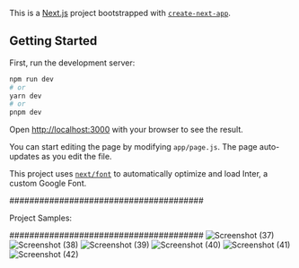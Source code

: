 This is a [Next.js](https://nextjs.org/) project bootstrapped with [`create-next-app`](https://github.com/vercel/next.js/tree/canary/packages/create-next-app).

## Getting Started

First, run the development server:

```bash
npm run dev
# or
yarn dev
# or
pnpm dev
```

Open [http://localhost:3000](http://localhost:3000) with your browser to see the result.

You can start editing the page by modifying `app/page.js`. The page auto-updates as you edit the file.

This project uses [`next/font`](https://nextjs.org/docs/basic-features/font-optimization) to automatically optimize and load Inter, a custom Google Font.

#######################################

Project Samples:

#######################################
![Screenshot (37)](https://github.com/Naman9761/next-blog-app/assets/100407963/8490426e-5800-4e46-80b0-45d09c83b18b)
![Screenshot (38)](https://github.com/Naman9761/next-blog-app/assets/100407963/16186e0f-95a6-40d4-8c25-7b7ef34c81e4)
![Screenshot (39)](https://github.com/Naman9761/next-blog-app/assets/100407963/a2bd08c0-f3a7-4a09-a3cc-49840daff9d8)
![Screenshot (40)](https://github.com/Naman9761/next-blog-app/assets/100407963/3e978e05-6f09-47ff-bf01-60b259774dbf)
![Screenshot (41)](https://github.com/Naman9761/next-blog-app/assets/100407963/50312834-e3bd-4e5c-aa4a-472805e1a91d)
![Screenshot (42)](https://github.com/Naman9761/next-blog-app/assets/100407963/17b0a91f-a5b9-46c3-a183-0174f1dc6f54)
